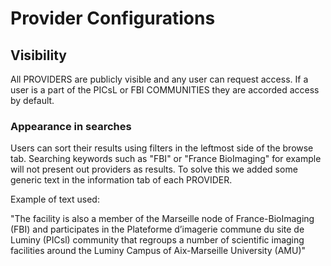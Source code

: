 # Provider Configurations

## Visibility
All PROVIDERS are publicly visible and any user can request access. If a user is a part of the PICsL or FBI COMMUNITIES they are accorded access by default.

### Appearance in searches

Users can sort their results using filters in the leftmost side of the browse tab. Searching keywords such as  "FBI" or "France BioImaging" for example will not present out providers as results. To solve this we added some generic text in the information tab of each PROVIDER.

Example of text used:

"The facility is also a member of the Marseille node of France-BioImaging (FBI) and participates in the Plateforme d’imagerie commune du site de Luminy (PICsl) community that regroups a number of scientific imaging facilities around the Luminy Campus of Aix-Marseille University (AMU)"
